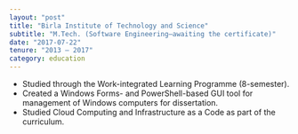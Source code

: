 ```yaml
---
layout: "post"
title: "Birla Institute of Technology and Science"
subtitle: "M.Tech. (Software Engineering—awaiting the certificate)"
date: "2017-07-22"
tenure: "2013 – 2017"
category: education
---
```


- Studied through the Work-integrated Learning Programme (8-semester).
- Created a Windows Forms- and PowerShell-based GUI tool for management of Windows computers for dissertation.
- Studied Cloud Computing and Infrastructure as a Code as part of the curriculum.
